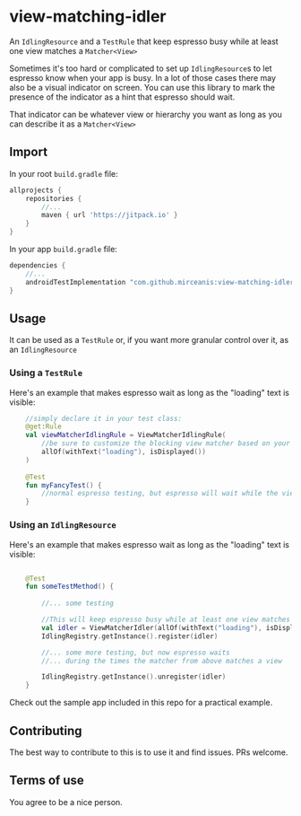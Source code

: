 # view-matching-idler
An `IdlingResource` and a `TestRule` that keep espresso busy while 
at least one view matches a `Matcher<View>`

Sometimes it's too hard or complicated to set up `IdlingResource`s to let espresso know
when your app is busy.
In a lot of those cases there may also be a visual indicator on screen.
You can use this library to mark the presence of the indicator as a hint that espresso should wait. 

That indicator can be whatever view or hierarchy you want as long as you can describe it
as a `Matcher<View>` 

## Import

In your root `build.gradle` file:
```groovy
allprojects {
    repositories {
        //...
        maven { url 'https://jitpack.io' }
    }
}

```

In your app `build.gradle` file:
```groovy
dependencies {
    //...
    androidTestImplementation "com.github.mirceanis:view-matching-idler:0.1"
}
```

## Usage

It can be used as a `TestRule` or, if you want more granular control over it, as an `IdlingResource` 

### Using a `TestRule`

Here's an example that makes espresso wait as long as the "loading" text is visible:

```kotlin
    //simply declare it in your test class:
    @get:Rule
    val viewMatcherIdlingRule = ViewMatcherIdlingRule(
        //be sure to customize the blocking view matcher based on your case
        allOf(withText("loading"), isDisplayed())
    )
    
    @Test
    fun myFancyTest() {
        //normal espresso testing, but espresso will wait while the view matcher condition is met
    }
```

### Using an `IdlingResource`

Here's an example that makes espresso wait as long as the "loading" text is visible:

```kotlin

    @Test
    fun someTestMethod() {
    
        //... some testing

        //This will keep espresso busy while at least one view matches this matcher
        val idler = ViewMatcherIdler(allOf(withText("loading"), isDisplayed()))
        IdlingRegistry.getInstance().register(idler)

        //... some more testing, but now espresso waits
        //... during the times the matcher from above matches a view

        IdlingRegistry.getInstance().unregister(idler)
    }
```

Check out the sample app included in this repo for a practical example.

## Contributing

The best way to contribute to this is to use it and find issues.
PRs welcome.

## Terms of use

You agree to be a nice person.
